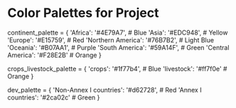 # Color Palettes for Project

continent_palette = {
    'Africa': '#4E79A7',           # Blue
    'Asia': '#EDC948',             # Yellow
    'Europe': '#E15759',           # Red
    'Northern America': '#76B7B2',    # Light Blue
    'Oceania': '#B07AA1',          # Purple
    'South America': '#59A14F',    # Green
    'Central America': '#F28E2B'   # Orange
}

crops_livestock_palette = {
    'crops': '#1f77b4',    # Blue
    'livestock': '#ff7f0e' # Orange
}

dev_palette = {
    'Non-Annex I countries': '#d62728', # Red
    'Annex I countries': '#2ca02c'   # Green
}
